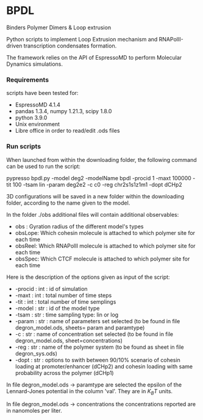 # BPDL
Binders Polymer Dimers &amp; Loop extrusion

Python scripts to implement Loop Extrusion mechanism and RNAPolII-driven transcription condensates formation.

The framework relies on the API of EspressoMD to perform Molecular Dynamics simulations.

### Requirements
scripts have been tested for:
- EspressoMD 4.1.4
- pandas 1.3.4, numpy 1.21.3, scipy 1.8.0
- python 3.9.0
- Unix environment
- Libre office in order to read/edit .ods files

### Run scripts
When launched from within the downloading folder, the following command can be used to run the script:

pypresso bpdl.py -model deg2 -modelName bpdl -procid 1 -maxt 100000 -tit 100 -tsam lin -param deg2e2 -c c0 -reg chr2s1s1z1m1 -dopt dCHp2

3D configurations will be saved in a new folder within the downloading folder, according to the name given to the model.

In the folder ./obs additional files will contain additional observables:
- obs : Gyration radius of the different model's types
- obsLope: Which cohesin molecule is attached to which polymer site for each time
- obsReel: Which RNAPolII molecule is attached to which polymer site for each time
- obsSpec: Which CTCF molecule is attached to which polymer site for each time

Here is the description of the options given as input of the script:
- -procid : int : id of simulation
- -maxt : int : total number of time steps
- -tit  : int : total number of time semplings
- -model  : str : id of the model type
- -tsam  : str : time sampling type: lin or log
- -param : str : name of parameters set selected (to be found in file degron_model.ods, sheets= param and paramtype)
- -c : str : name of concentration set selected (to be found in file degron_model.ods, sheet=concentrations)
- -reg : str : name of the polymer system (to be found as sheet in file degron_sys.ods)
- -dopt : str : options to swith between 90/10% scenario of cohesin loading at promoter/enhancer (dCHp2) and cohesin loading with same probability across the polymer (dCHp1)

In file degron_model.ods -> paramtype are selected the epsilon of the Lennard-Jones potential in the column 'val'. They are in $K_BT$ units.

In file degron_model.ods -> concentrations the concentrations reported are in nanomoles per liter.
